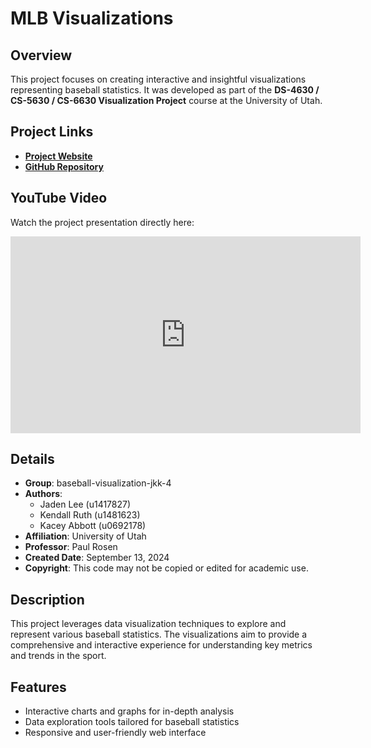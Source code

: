 # MLB Visualizations

## Overview
This project focuses on creating interactive and insightful visualizations representing baseball statistics. It was developed as part of the **DS-4630 / CS-5630 / CS-6630 Visualization Project** course at the University of Utah.

## Project Links
- **[Project Website](https://dataviscourse2024.github.io/group-project-baseball-visualization-jkk-4/MLB%20Visualization/index.html)**
- **[GitHub Repository](https://github.com/dataviscourse2024/group-project-baseball-visualization-jkk-4)**

## YouTube Video
Watch the project presentation directly here:

<iframe width="560" height="315" src="https://www.youtube.com/embed/ZIOLiJTlYgI" frameborder="0" allow="accelerometer; autoplay; clipboard-write; encrypted-media; gyroscope; picture-in-picture" allowfullscreen></iframe>

## Details
- **Group**: baseball-visualization-jkk-4
- **Authors**:
  - Jaden Lee (u1417827)
  - Kendall Ruth (u1481623)
  - Kacey Abbott (u0692178)
- **Affiliation**: University of Utah
- **Professor**: Paul Rosen
- **Created Date**: September 13, 2024
- **Copyright**: This code may not be copied or edited for academic use.

## Description
This project leverages data visualization techniques to explore and represent various baseball statistics. The visualizations aim to provide a comprehensive and interactive experience for understanding key metrics and trends in the sport.

## Features
- Interactive charts and graphs for in-depth analysis
- Data exploration tools tailored for baseball statistics
- Responsive and user-friendly web interface
